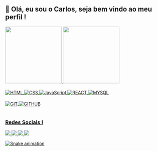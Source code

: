 ## 👋 Olá, eu sou o Carlos, seja bem vindo ao meu perfil !

 <div>
   <a href="https://github.com/iamcarllosjr">
   <img height="180em" src="https://github-readme-stats.vercel.app/api?username=palomarizzon&show_icons=true&theme=midnight-purple&include_all_commits=true&count_private=true"/>
   <img height="180em" src="https://github-readme-stats.vercel.app/api/top-langs/?username=palomarizzon&layout=compact&langs_count=6&theme=midnight-purple"/>

</div>
<div style="display: inline_block"><br>
    <img align="center" alt="HTML" src="https://img.shields.io/badge/HTML5-E34F26?style=for-the-badge&logo=html5&logoColor=white">
    <img align="center" alt="CSS" src="https://img.shields.io/badge/CSS3-1572B6?style=for-the-badge&logo=css3&logoColor=white">
    <img align="center" alt="JavaScript" src="https://img.shields.io/badge/JavaScript-F7DF1E?style=for-the-badge&logo=javascript&logoColor=black">
    <img align="center" alt="REACT" src="https://img.shields.io/badge/React-20232A?style=for-the-badge&logo=react&logoColor=61DAFB">
    <img align="center" alt="MYSQL" src="https://img.shields.io/badge/MySQL-005C84?style=for-the-badge&logo=mysql&logoColor=white">
    <br>
    <br>
    <img align="center" alt="GIT" src="https://img.shields.io/badge/GIT-E44C30?style=for-the-badge&logo=git&logoColor=white">
    <img align="center" alt="GITHUB" src="https://img.shields.io/badge/GitHub-100000?style=for-the-badge&logo=github&logoColor=white">
</div>
 
 <br>
 
  ### Redes Sociais !
 
<div> 
    <a href="https://instagram.com/iamcarllosjr" target="_blank"><img src="https://img.shields.io/badge/WhatsApp-25D366?style=for-the-badge&logo=whatsapp&logoColor=white" />
    <a href="https://instagram.com/iamcarllosjr" target="_blank"><img src="https://img.shields.io/badge/Instagram-E4405F?style=for-the-badge&logo=instagram&logoColor=white" />
    <a href="https://instagram.com/iamcarllosjr" target="_blank"><img src="https://img.shields.io/badge/Facebook-1877F2?style=for-the-badge&logo=facebook&logoColor=white" />
    <a href="https://instagram.com/iamcarllosjr" target="_blank"><img src="https://img.shields.io/badge/LinkedIn-0077B5?style=for-the-badge&logo=linkedin&logoColor=white" />
 
  ![Snake animation](https://github.com/palomarizzon/palomarizzon/blob/output/github-contribution-grid-snake.svg)

</div>
    
